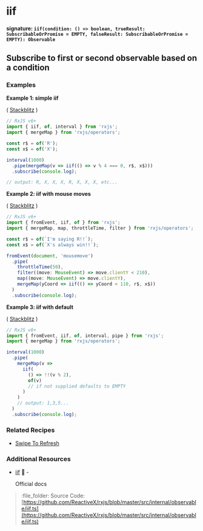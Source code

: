 # iif

#### signature: `iif(condition: () => boolean, trueResult: SubscribableOrPromise = EMPTY, falseResult: SubscribableOrPromise = EMPTY): Observable`

## Subscribe to first or second observable based on a condition

### Examples

**Example 1: simple iif**

\( [Stackblitz](https://stackblitz.com/edit/rxjs-iif?file=index.ts&devtoolsheight=100) \)

```javascript
// RxJS v6+
import { iif, of, interval } from 'rxjs';
import { mergeMap } from 'rxjs/operators';

const r$ = of('R');
const x$ = of('X');

interval(1000)
  .pipe(mergeMap(v => iif(() => v % 4 === 0, r$, x$)))
  .subscribe(console.log);

// output: R, X, X, X, R, X, X, X, etc...
```

**Example 2: iif with mouse moves**

\( [Stackblitz](https://stackblitz.com/edit/rxjs-iif-mousemoves?file=index.ts?file=index.ts&devtoolsheight=50) \)

```javascript
// RxJS v6+
import { fromEvent, iif, of } from 'rxjs';
import { mergeMap, map, throttleTime, filter } from 'rxjs/operators';

const r$ = of(`I'm saying R!!`);
const x$ = of(`X's always win!!`);

fromEvent(document, 'mousemove')
  .pipe(
    throttleTime(50),
    filter((move: MouseEvent) => move.clientY < 210),
    map((move: MouseEvent) => move.clientY),
    mergeMap(yCoord => iif(() => yCoord < 110, r$, x$))
  )
  .subscribe(console.log);
```

**Example 3: iif with default**

\( [Stackblitz](https://stackblitz.com/edit/rxjs-iif-pqmw2f?file=index.ts?file=index.ts&devtoolsheight=100) \)

```javascript
// RxJS v6+
import { fromEvent, iif, of, interval, pipe } from 'rxjs';
import { mergeMap } from 'rxjs/operators';

interval(1000)
  .pipe(
    mergeMap(v =>
      iif(
        () => !!(v % 2),
        of(v)
        // if not supplied defaults to EMPTY
      )
    )
    // output: 1,3,5...
  )
  .subscribe(console.log);
```

### Related Recipes

* [Swipe To Refresh](../../recipes/swipe-to-refresh.md)

### Additional Resources

* [iif](https://rxjs.dev/api/operators/iif) :newspaper: -

  Official docs

> :file\_folder: Source Code: [https://github.com/ReactiveX/rxjs/blob/master/src/internal/observable/iif.ts](https://github.com/ReactiveX/rxjs/blob/master/src/internal/observable/iif.ts)

